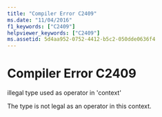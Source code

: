```yaml
---
title: "Compiler Error C2409"
ms.date: "11/04/2016"
f1_keywords: ["C2409"]
helpviewer_keywords: ["C2409"]
ms.assetid: 5d4aa952-0752-4412-b5c2-050dde0636f4
---
```

# Compiler Error C2409

illegal type used as operator in 'context'

The type is not legal as an operator in this context.
